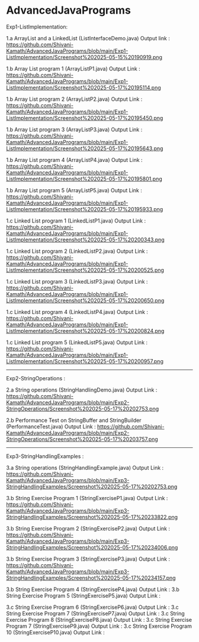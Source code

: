 # AdvancedJavaPrograms

Exp1-ListImplementation:

1.a ArrayList and a LinkedList (ListInterfaceDemo.java) Output link : https://github.com/Shivani-Kamath/AdvancedJavaPrograms/blob/main/Exp1-ListImplementation/Screenshot%202025-05-15%20190919.png

1.b Array List program 1 (ArrayListP1.java) Output Link : https://github.com/Shivani-Kamath/AdvancedJavaPrograms/blob/main/Exp1-ListImplementation/Screenshot%202025-05-17%20195114.png

1.b Array List program 2 (ArrayListP2.java) Output Link : https://github.com/Shivani-Kamath/AdvancedJavaPrograms/blob/main/Exp1-ListImplementation/Screenshot%202025-05-17%20195450.png

1.b Array List program 3 (ArrayListP3.java) Output Link : https://github.com/Shivani-Kamath/AdvancedJavaPrograms/blob/main/Exp1-ListImplementation/Screenshot%202025-05-17%20195643.png

1.b Array List program 4 (ArrayListP4.java) Output Link : https://github.com/Shivani-Kamath/AdvancedJavaPrograms/blob/main/Exp1-ListImplementation/Screenshot%202025-05-17%20195801.png

1.b Array List program 5 (ArrayListP5.java) Output Link : https://github.com/Shivani-Kamath/AdvancedJavaPrograms/blob/main/Exp1-ListImplementation/Screenshot%202025-05-17%20195933.png

1.c Linked List program 1 (LinkedListP1.java) Output Link : https://github.com/Shivani-Kamath/AdvancedJavaPrograms/blob/main/Exp1-ListImplementation/Screenshot%202025-05-17%20200343.png

1.c Linked List program 2 (LinkedListP2.java) Output Link : https://github.com/Shivani-Kamath/AdvancedJavaPrograms/blob/main/Exp1-ListImplementation/Screenshot%202025-05-17%20200525.png

1.c Linked List program 3 (LinkedListP3.java) Output Link : https://github.com/Shivani-Kamath/AdvancedJavaPrograms/blob/main/Exp1-ListImplementation/Screenshot%202025-05-17%20200650.png

1.c Linked List program 4 (LinkedListP4.java) Output Link : https://github.com/Shivani-Kamath/AdvancedJavaPrograms/blob/main/Exp1-ListImplementation/Screenshot%202025-05-17%20200824.png

1.c Linked List program 5 (LinkedListP5.java) Output Link : https://github.com/Shivani-Kamath/AdvancedJavaPrograms/blob/main/Exp1-ListImplementation/Screenshot%202025-05-17%20200957.png

------------------------------------------------------------------------------------------------------------------------------------------------------------------------------------------------

Exp2-StringOperations : 

2.a String operations (StringHandlingDemo.java) Output Link : https://github.com/Shivani-Kamath/AdvancedJavaPrograms/blob/main/Exp2-StringOperations/Screenshot%202025-05-17%20202753.png

2.b Performance Test on  StringBuffer and StringBuilder (PerformanceTest.java) Output Link : https://github.com/Shivani-Kamath/AdvancedJavaPrograms/blob/main/Exp2-StringOperations/Screenshot%202025-05-17%20203757.png

-------------------------------------------------------------------------------------------------------------------------------------------------------------------------------------------------

Exp3-StringHandlingExamples : 

3.a String operations (StringHandlingExample.java) Output Link : https://github.com/Shivani-Kamath/AdvancedJavaPrograms/blob/main/Exp3-StringHandlingExamples/Screenshot%202025-05-17%20202753.png

3.b String Exercise Program 1 (StringExerciseP1.java) Output Link : https://github.com/Shivani-Kamath/AdvancedJavaPrograms/blob/main/Exp3-StringHandlingExamples/Screenshot%202025-05-17%20233822.png

3.b String Exercise Program 2 (StringExerciseP2.java) Output Link : https://github.com/Shivani-Kamath/AdvancedJavaPrograms/blob/main/Exp3-StringHandlingExamples/Screenshot%202025-05-17%20234006.png

3.b String Exercise Program 3 (StringExerciseP3.java) Output Link : https://github.com/Shivani-Kamath/AdvancedJavaPrograms/blob/main/Exp3-StringHandlingExamples/Screenshot%202025-05-17%20234157.png

3.b String Exercise Program 4 (StringExerciseP4.java) Output Link : 
3.b String Exercise Program 5 (StringExerciseP5.java) Output Link : 

3.c String Exercise Program 6 (StringExerciseP6.java) Output Link :
3.c String Exercise Program 7 (StringExerciseP7.java) Output Link :
3.c String Exercise Program 8 (StringExerciseP8.java) Output Link :
3.c String Exercise Program 7 (StringExerciseP9.java) Output Link :
3.c String Exercise Program 10 (StringExerciseP10.java) Output Link :


